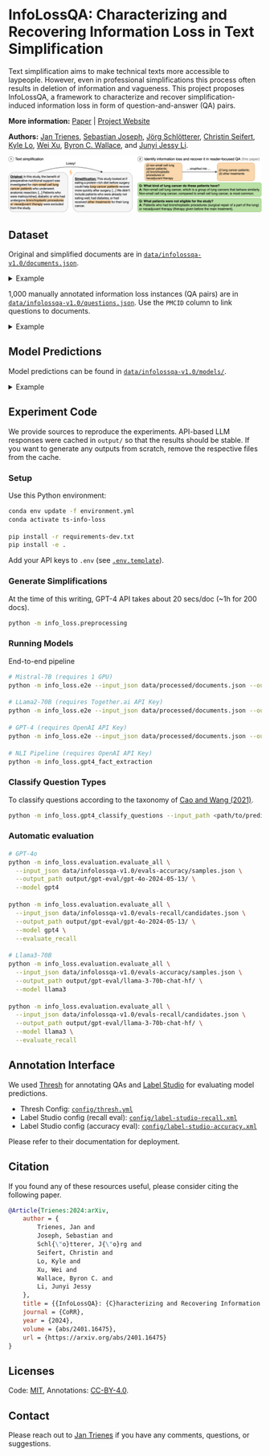 # InfoLossQA: Characterizing and Recovering Information Loss in Text Simplification

Text simplification aims to make technical texts more accessible to laypeople. However, even in professional simplifications this process often results in deletion of information and vagueness. This project proposes InfoLossQA, a framework to characterize and recover simplification-induced information loss in form of question-and-answer (QA) pairs.

**More information:** [Paper](https://arxiv.org/abs/2401.16475) | [Project Website](https://InfoLossQA.ikim.nrw/)

**Authors:** [Jan Trienes](https://jantrienes.com/), [Sebastian Joseph](https://www.linkedin.com/in/sebastian-joseph-a30228171/), [Jörg Schlötterer](https://www.bwl.uni-mannheim.de/strohmaier/team/wissenschaftliche-mitarbeiter/joerg-schloetterer/), [Christin Seifert](http://christinseifert.info/), [Kyle Lo](https://kyleclo.github.io/), [Wei Xu](https://cocoxu.github.io/), [Byron C. Wallace](https://www.byronwallace.com/), and [Junyi Jessy Li](https://jessyli.com/).

![Overview Figure](./overview.png)

## Dataset

Original and simplified documents are in [`data/infolossqa-v1.0/documents.json`](data/infolossqa-v1.0).

<details>
<summary>Example</summary>

```json
{
  "PMCID": 1618957,
  "title": "Efficacy of lanreotide Autogel® administered every 4–8 weeks in patients with acromegaly previously responsive to lanreotide microparticles 30 mg: a phase III trial",
  "abstract": "OBJECTIVE AND DESIGN.\nDepot somatostatin analogues are well accepted as either adjuvant or primary therapy for acromegaly, and their long dosage intervals facilitate adherence to treatment. Our objective was to evaluate whether lanreotide Autogel® 120 mg, every 4–8 weeks, was as effective in controlling acromegaly as lanreotide microparticles 30 mg, every 1–2 weeks.\n\nPATIENTS DESIGN AND MEASUREMENTS.\nPatients who had used lanreotide microparticles 30 mg, ≥ 2 months prestudy, and had responded to treatment were recruited to this open, prospective, multicentre phase III trial. Three to five injections of lanreotide Autogel® 120 mg were administered. Lanreotide Autogel® 120 mg was injected every 4, 6 or 8 weeks in patients previously receiving lanreotide microparticles every 7, 10 or 14 days, respectively. GH and insulin-like growth factor (IGF)-1 levels were assessed one dosing interval after the final injections.\n\nRESULTS.\nNinety-eight patients were enrolled and 93 completed. Steady-state GH concentrations demonstrated similar efficacy between the formulations (upper 95% confidence interval of the quotient, 77·7%). Mean (SE) GH levels were lower with lanreotide Autogel® than with lanreotide microparticles (3·8 (0·5) vs 4·3 (0·5) ng/ml; P < 0·001). GH levels < 2·5 ng/ml were observed in 54% and 46% of patients; 40% and 35% having GH < 2·5 ng/ml and normalized IGF-1 with lanreotide Autogel® and microparticles, respectively. Symptoms were controlled better with lanreotide Autogel® and treatment was well accepted.\n\nCONCLUSIONS.\nLanreotide Autogel® 120 mg every 4–8 weeks, is at least as effective and as well tolerated in acromegaly as lanreotide microparticles 30 mg injected every 7–14 days.",
  "simplification": "GOAL AND PLAN\nThe goal of this study was to see if giving lanreotide Autogel® 120 mg every 4 to 8 weeks worked as well as giving lanreotide microparticles 30 mg every week or two for treating acromegaly, a condition that makes the body produce too much growth hormone. Giving medicine less often could make it easier for people to stick with treatment.\n\nSTUDY DESIGN AND WHAT WE MEASURED.\nWe asked people to join this study if they had been using lanreotide microparticles 30 mg in the past, and it had worked for them. We gave the patients 3 to 5 shots of lanreotide Autogel® 120 mg. If they had been getting lanreotide microparticles each week before the study, we gave them lanreotide autogel® every 4 weeks. We adjusted the timing based on how often they were getting their old medication. We checked their growth hormone and insulin-like growth factor-1 levels after their last shots.\n\nWHAT WE FOUND.\nNinety-eight patients joined the study and 93 finished it. The amount of growth hormone in their bodies showed that both formulas worked about the same. On average, the growth hormone levels were slightly lower with the Autogel® than the microparticles. Symptoms were better controlled with the Autogel® and patients were happy with the treatment.\n\nCONCLUSIONS.\nUsing lanreotide Autogel® 120 mg every 4 to 8 weeks works just as well and is as well tolerated as using lanreotide microparticles 30 mg every one to two weeks in treating acromegaly.",
  "sectioned": true
}
```

</details>


1,000 manually annotated information loss instances (QA pairs) are in [`data/infolossqa-v1.0/questions.json`](data/infolossqa-v1.0). Use the `PMCID` column to link questions to documents.

<details>
<summary>Example</summary>

```json
{
  "PMCID": 1618957,
  "edit_id": "687f678b397f413b5b4b00e3baf16f75",
  "category": "concept",
  "question": "How long had participants been taking 30mg of lanreotide before this study?",
  "answer": "All participants had been taking 30mg of lanreotide for a minimum of two months before this study.",
  "input_idx": [
    [
      417,
      479
    ]
  ],
  "output_idx": [
    [
      432,
      491
    ]
  ],
  "annotator": "kathryn"
}
```

**Legend**
- `PMCID`: The document ID, a valid PubMed Central identifier.
- `edit_id`: A unique identifier for the generated QA
- `category`: Type of information loss. In the paper we used a slightly different terminology. omission = Deletion, concept = Oversimplification.
- `question`: Question
- `answer`: Answer
- `input_idx`: Evidence span(s) in the source/original text
- `output_idx`: Rationale span(s) in the target/simplified text
- `annotator`: Identifier of the annotator (3 in total)

</details>


## Model Predictions

Model predictions can be found in [`data/infolossqa-v1.0/models/`](data/infolossqa-v1.0/models/).


<details>
<summary>Example</summary>

```json
{
  "PMCID": 1174877,
  "edit_id": "90ce92b51ab47919ff97c7cbbce3cf8f",
  "category": "concept",
  "question": "What is a unique characteristic of Telmisartan besides its ability to lower high blood pressure?",
  "answer": "Telmisartan is an antihypertensive agent with evidence of partial peroxisome proliferator-activated receptor activity-gamma (PPARγ) activity. This means it may have the ability to improve insulin sensitivity and lipid profile in patients with metabolic syndrome.",
  "input_idx": [
    [
      269,
      407
    ]
  ],
  "output_idx": [
    [
      374,
      436
    ]
  ],
  "annotator": "gpt-4",
  "prediction_errors": []
}
```

**Legend:**
- `prediction_errors`: Some LLM responses are erroneous. This field indicates errors (cf. Paper Table A.3).
- _For other fields, see above._

</details>



## Experiment Code

We provide sources to reproduce the experiments. API-based LLM responses were cached in `output/` so that the results should be stable. If you want to generate any outputs from scratch, remove the respective files from the cache.

### Setup

Use this Python environment:

```sh
conda env update -f environment.yml
conda activate ts-info-loss

pip install -r requirements-dev.txt
pip install -e .
```

Add your API keys to `.env` (see [`.env.template`](.env.template)).


### Generate Simplifications

At the time of this writing, GPT-4 API takes about 20 secs/doc (~1h for 200 docs).

```sh
python -m info_loss.preprocessing
```

### Running Models

End-to-end pipeline

```sh
# Mistral-7B (requires 1 GPU)
python -m info_loss.e2e --input_json data/processed/documents.json --output_path output/mistral-7b-instruct-one-shot/ --model mistral

# LLama2-70B (requires Together.ai API Key)
python -m info_loss.e2e --input_json data/processed/documents.json --output_path output/llama2-70b-chat-one-shot/ --model llama

# GPT-4 (requires OpenAI API Key)
python -m info_loss.e2e --input_json data/processed/documents.json --output_path output/gpt-4-0613-one-shot/ --model gpt4

# NLI Pipeline (requires OpenAI API Key)
python -m info_loss.gpt4_fact_extraction
```

### Classify Question Types

To classify questions according to the taxonomy of [Cao and Wang (2021)](https://aclanthology.org/2021.acl-long.502/).

```sh
python -m info_loss.gpt4_classify_questions --input_path <path/to/predictions.json> --output_json <path/to/questions.json>
```

### Automatic evaluation

```sh
# GPT-4o
python -m info_loss.evaluation.evaluate_all \
  --input_json data/infolossqa-v1.0/evals-accuracy/samples.json \
  --output_path output/gpt-eval/gpt-4o-2024-05-13/ \
  --model gpt4

python -m info_loss.evaluation.evaluate_all \
  --input_json data/infolossqa-v1.0/evals-recall/candidates.json \
  --output_path output/gpt-eval/gpt-4o-2024-05-13/ \
  --model gpt4 \
  --evaluate_recall

# Llama3-70B
python -m info_loss.evaluation.evaluate_all \
  --input_json data/infolossqa-v1.0/evals-accuracy/samples.json \
  --output_path output/gpt-eval/llama-3-70b-chat-hf/ \
  --model llama3

python -m info_loss.evaluation.evaluate_all \
  --input_json data/infolossqa-v1.0/evals-recall/candidates.json \
  --output_path output/gpt-eval/llama-3-70b-chat-hf/ \
  --model llama3 \
  --evaluate_recall
```

## Annotation Interface

We used [Thresh](https://github.com/davidheineman/thresh/) for annotating QAs and [Label Studio](https://labelstud.io/) for evaluating model predictions.

- Thresh Config: [`config/thresh.yml`](config/thresh.yml)
- Label Studio config (recall eval): [`config/label-studio-recall.xml`](config/label-studio-recall.xml)
- Label Studio config (accuracy eval): [`config/label-studio-accuracy.xml`](config/label-studio-accuracy.xml)

Please refer to their documentation for deployment.

## Citation

If you found any of these resources useful, please consider citing the following paper.

```bibtex
@Article{Trienes:2024:arXiv,
    author = {
        Trienes, Jan and
        Joseph, Sebastian and
        Schl{\"o}tterer, J{\"o}rg and
        Seifert, Christin and
        Lo, Kyle and
        Xu, Wei and
        Wallace, Byron C. and
        Li, Junyi Jessy
    },
    title = {{InfoLossQA}: {C}haracterizing and Recovering Information Loss in Text Simplification},
    journal = {CoRR},
    year = {2024},
    volume = {abs/2401.16475},
    url = {https://arxiv.org/abs/2401.16475}
}
```

## Licenses

Code: [MIT](LICENSE), Annotations: [CC-BY-4.0](data/infolossqa-v1.0/LICENSE).

## Contact

Please reach out to <a href="mailto:jan.trienes@gmail.com">Jan Trienes</a> if you have any comments, questions, or suggestions.
